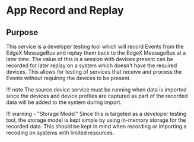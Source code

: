 # App Record and Replay

## Purpose

This service is a developer testing tool which will record Events from the EdgeX MessageBus and replay them back to the EdgeX MessageBus at a later time. The value of this is a session with devices present can be recorded for later replay on a system which doesn't have the required devices. This allows for testing of services that receive and process the Events without requiring the devices to be present.

!!! note
    The source device service must be running when data is imported since the devices and device profiles are captured as part of the recorded data will be added to the system during import.

!!! warning - "Storage Model"
    Since this is targeted as a developer testing tool, the storage model is kept simple by using in-memory storage for the recorded data. This should be kept in mind when recording or importing a recoding on systems with limited resources.
